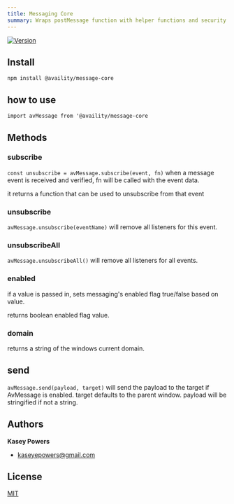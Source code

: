 ```yaml
---
title: Messaging Core
summary: Wraps postMessage function with helper functions and security checks.
---
```


[![Version](https://img.shields.io/npm/v/@availity/message-core.svg?style=for-the-badge)](https://www.npmjs.com/package/@availity/message-core)

## Install

`npm install @availity/message-core`

## how to use

`import avMessage from '@availity/message-core`

## Methods

### subscribe

`const unsubscribe = avMessage.subscribe(event, fn)` when a message event is received and verified, fn will be called with the event data.

it returns a function that can be used to unsubscribe from that event

### unsubscribe

`avMessage.unsubscribe(eventName)` will remove all listeners for this event.

### unsubscribeAll

`avMessage.unsubscribeAll()` will remove all listeners for all events.

### enabled

if a value is passed in, sets messaging's enabled flag true/false based on value.

returns boolean enabled flag value.

### domain

returns a string of the windows current domain.

## send

`avMessage.send(payload, target)` will send the payload to the target if AvMessage is enabled.
target defaults to the parent window. payload will be stringified if not a string.

## Authors

**Kasey Powers**

- [kaseyepowers@gmail.com](kaseyepowers@gmail.com)

## License

[MIT](../../LICENSE)

